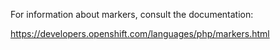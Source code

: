 For information about markers, consult the documentation:

https://developers.openshift.com/languages/php/markers.html
